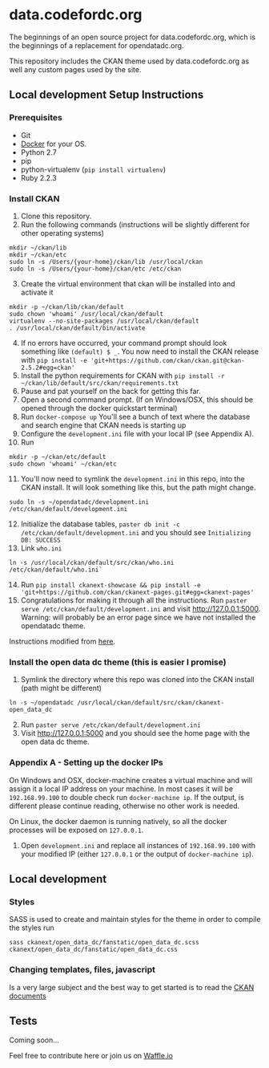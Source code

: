 # data.codefordc.org
The beginnings of an open source project for data.codefordc.org, which is the beginnings of a replacement for opendatadc.org.

This repository includes the CKAN theme used by data.codefordc.org as well any custom pages used by the site.

## Local development Setup Instructions

### Prerequisites
- Git
- [Docker](https://docs.docker.com/engine/installation/) for your OS.
- Python 2.7
- pip
- python-virtualenv (`pip install virtualenv`)
- Ruby 2.2.3


### Install CKAN
1. Clone this repository.
2. Run the following commands (instructions will be slightly different for other operating systems)
```
mkdir ~/ckan/lib
mkdir ~/ckan/etc
sudo ln -s /Users/{your-home}/ckan/lib /usr/local/ckan
sudo ln -s /Users/{your-home}/ckan/etc /etc/ckan
```
3. Create the virtual environment that ckan will be installed into and activate it
```
mkdir -p ~/ckan/lib/ckan/default
sudo chown 'whoami' /usr/local/ckan/default
virtualenv --no-site-packages /usr/local/ckan/default
. /usr/local/ckan/default/bin/activate
``` 
4. If no errors have occurred, your command prompt should look something like `(default) $ _`. You now need to install the 
CKAN release with `pip install -e 'git+https://github.com/ckan/ckan.git@ckan-2.5.2#egg=ckan'`
5. Install the python requirements for CKAN with `pip install -r ~/ckan/lib/default/src/ckan/requirements.txt`
6. Pause and pat yourself on the back for getting this far.
7. Open a second command prompt. (If on Windows/OSX, this should be opened through the docker quickstart terminal)
8. Run `docker-compose up` You'll see a bunch of text where the database and search engine that CKAN needs is starting up
9. Configure the `development.ini` file with your local IP (see Appendix A).
10. Run
```
mkdir -p ~/ckan/etc/default
sudo chown 'whoami' ~/ckan/etc
```
11. You'll now need to symlink the `development.ini` in this repo, into the CKAN install. It will look something like this, but the path might change.
```
sudo ln -s ~/opendatadc/development.ini /etc/ckan/default/development.ini
```
12.  Initialize the database tables, `paster db init -c /etc/ckan/default/development.ini` and you should see `Initializing DB: SUCCESS`
13. Link `who.ini`
```
ln -s /usr/local/ckan/default/src/ckan/who.ini /etc/ckan/default/who.ini`
```
14. Run `pip install ckanext-showcase && pip install -e 'git+https://github.com/ckan/ckanext-pages.git#egg=ckanext-pages'`
15. Congratulations for making it through all the instructions. Run `paster serve /etc/ckan/default/development.ini` and visit http://127.0.0.1:5000. Warning: will probably be an error page since we have not installed the opendatadc theme.


Instructions modified from [here](https://github.com/ckan/ckan/wiki/Installing-CKAN-2.2.1-on-Mac-OS-X-10.10.1).

### Install the open data dc theme (this is easier I promise)
1. Symlink the directory where this repo was cloned into the CKAN install (path might be different)
```
ln -s ~/opendatadc /usr/local/ckan/default/src/ckan/ckanext-open_data_dc
```
2. Run `paster serve /etc/ckan/default/development.ini`
3. Visit http://127.0.0.1:5000 and you should see the home page with the open data dc theme.


### Appendix A - Setting up the docker IPs
On Windows and OSX, docker-machine creates a virtual machine and will assign it a local IP address on your machine.
In most cases it will be `192.168.99.100` to double check run `docker-machine ip`.  If the output, is different please continue 
reading, otherwise no other work is needed.

On Linux, the docker daemon is running natively, so all the docker processes will be exposed on `127.0.0.1`.

1. Open `development.ini` and replace all instances of `192.168.99.100` with your modified IP (either `127.0.0.1` or the output of `docker-machine ip`).

## Local development

### Styles
SASS is used to create and maintain styles for the theme in order to compile the styles run
```
sass ckanext/open_data_dc/fanstatic/open_data_dc.scss ckanext/open_data_dc/fanstatic/open_data_dc.css 
```

### Changing templates, files, javascript
Is a very large subject and the best way to get started is to read the [CKAN documents](http://docs.ckan.org/en/latest/theming/templates.html)

## Tests
Coming soon...

Feel free to contribute here or join us on [Waffle.io](https://waffle.io/codefordc/data.codefordc.org)
